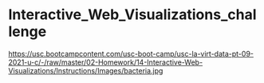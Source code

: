 # Interactive_Web_Visualizations_challenge

https://usc.bootcampcontent.com/usc-boot-camp/usc-la-virt-data-pt-09-2021-u-c/-/raw/master/02-Homework/14-Interactive-Web-Visualizations/Instructions/Images/bacteria.jpg
